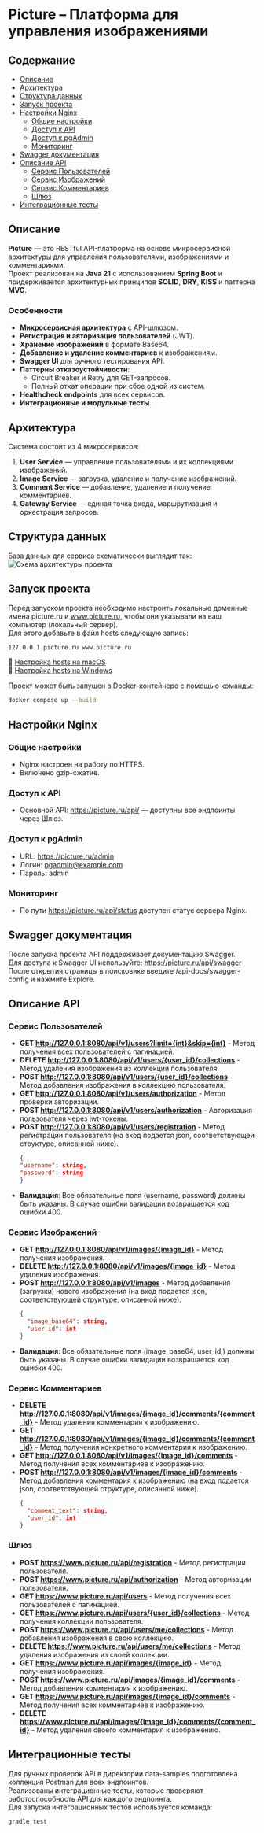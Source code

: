 # Picture – Платформа для управления изображениями

## Содержание

- [Описание](#описание)
- [Архитектура](#архитектура)
- [Структура данных](#структура-данных)
- [Запуск проекта](#запуск-проекта)
- [Настройки Nginx](#настройки-nginx)
    - [Общие настройки](#общие-настройки)
    - [Доступ к API](#доступ-к-api)
    - [Доступ к pgAdmin](#доступ-к-pgadmin)
    - [Мониторинг](#мониторинг)
- [Swagger документация](#swagger-документация)
- [Описание API](#описание-api)
    - [Сервис Пользователей](#сервис-пользователей)
    - [Сервис Изображений](#сервис-изображений)
    - [Сервис Комментариев](#сервис-комментариев)
    - [Шлюз](#шлюз)
- [Интеграционные тесты](#интеграционные-тесты)

## Описание

**Picture** — это RESTful API-платформа на основе микросервисной архитектуры для управления пользователями,
изображениями и комментариями.  
Проект реализован на **Java 21** с использованием **Spring Boot** и придерживается архитектурных принципов **SOLID**, **DRY**, **KISS** и паттерна **MVC**.

### Особенности

- **Микросервисная архитектура** с API-шлюзом.
- **Регистрация и авторизация пользователей** (JWT).
- **Хранение изображений** в формате Base64.
- **Добавление и удаление комментариев** к изображениям.
- **Swagger UI** для ручного тестирования API.
- **Паттерны отказоустойчивости**:
    - Circuit Breaker и Retry для GET-запросов.
    - Полный откат операции при сбое одной из систем.
- **Healthcheck endpoints** для всех сервисов.
- **Интеграционные и модульные тесты**.

## Архитектура

Система состоит из 4 микросервисов:

1. **User Service** — управление пользователями и их коллекциями изображений.
2. **Image Service** — загрузка, удаление и получение изображений.
3. **Comment Service** — добавление, удаление и получение комментариев.
4. **Gateway Service** — единая точка входа, маршрутизация и оркестрация запросов.

## Структура данных

База данных для сервиса схематически выглядит так:
![Схема архитектуры проекта](data-samples/db-schema.png "Схема архитектуры проекта")

## Запуск проекта

Перед запуском проекта необходимо настроить локальные доменные имена picture.ru и www.picture.ru, чтобы они указывали на
ваш
компьютер (локальный сервер).  
Для этого добавьте в файл hosts следующую запись:

```bash
127.0.0.1 picture.ru www.picture.ru
```

🔗 [Настройка hosts на macOS](https://help.reg.ru/support/dns-servery-i-nastroyka-zony/rabota-s-dns-serverami/fayl-hosts-na-macos#0)  
🔗 [Настройка hosts на Windows](https://help.reg.ru/support/dns-servery-i-nastroyka-zony/rabota-s-dns-serverami/fayl-hosts-dlya-windows-10#0)

Проект может быть запущен в Docker-контейнере с помощью команды:

```bash
docker compose up --build
```

## Настройки Nginx

### Общие настройки

- Nginx настроен на работу по HTTPS.
- Включено gzip-сжатие.

### Доступ к API

- Основной API: https://picture.ru/api/ — доступны все эндпоинты через Шлюз.

### Доступ к pgAdmin

- URL: https://picture.ru/admin
- Логин: pgadmin@example.com
- Пароль: admin

### Мониторинг

- По пути https://picture.ru/api/status доступен статус сервера Nginx.

## Swagger документация

После запуска проекта API поддерживает документацию Swagger.   
Для доступа к Swagger UI используйте: https://picture.ru/api/swagger  
После открытия страницы в поисковике введите /api-docs/swagger-config и нажмите Explore.

## Описание API

### Сервис Пользователей

- **GET http://127.0.0.1:8080/api/v1/users?limit={int}&skip={int}** - Метод получения всех пользователей с пагинацией.
- **DELETE http://127.0.0.1:8080/api/v1/users/{user_id}/collections** - Метод удаления изображения из коллекции пользователя.
- **POST http://127.0.0.1:8080/api/v1/users/{user_id}/collections** - Метод добавления изображения в коллекцию пользователя.
- **GET http://127.0.0.1:8080/api/v1/users/authorization** - Метод проверки авторизации.
- **POST http://127.0.0.1:8080/api/v1/users/authorization** - Авторизация пользователя через jwt-токены.
- **POST http://127.0.0.1:8080/api/v1/users/registration** - Метод регистрации пользователя (на вход подается json, соответствующей структуре, описанной
  ниже).
  ```json
  {
  "username": string,
  "password": string
  }

- **Валидация**: Все обязательные поля (username, password) должны быть указаны. В случае ошибки валидации возвращается код ошибки 400.

### Сервис Изображений

- **GET http://127.0.0.1:8080/api/v1/images/{image_id}** - Метод получения изображения.
- **DELETE http://127.0.0.1:8080/api/v1/images/{image_id}** - Метод удаления изображения.
- **POST http://127.0.0.1:8080/api/v1/images** - Метод добавления (загрузки) нового изображения (на вход подается json, соответствующей структуре,
  описанной ниже).
  ```json
  {
    "image_base64": string, 
    "user_id": int
  } 
- **Валидация**: Все обязательные поля (image_base64, user_id,) должны быть указаны. В случае ошибки валидации возвращается код ошибки 400.

### Сервис Комментариев

- **DELETE http://127.0.0.1:8080/api/v1/images/{image_id}/comments/{comment_id}** - Метод удаления комментария к изображению.
- **GET http://127.0.0.1:8080/api/v1/images/{image_id}/comments/{comment_id}** - Метод получения конкретного комментария к изображению.
- **GET http://127.0.0.1:8080/api/v1/images/{image_id}/comments** - Метод получения всех комментариев к изображению.
- **POST http://127.0.0.1:8080/api/v1/images/{image_id}/comments** - Метод добавления комментария к изображению (на вход подается json, соответствующей структуре,
  описанной ниже).
  ```json
  {
    "comment_text": string, 
    "user_id": int
  }  


### Шлюз

- **POST https://www.picture.ru/api/registration** - Метод регистрации пользователя.
- **POST https://www.picture.ru/api/authorization** - Метод авторизации пользователя.
- **GET https://www.picture.ru/api/users** - Метод получения всех пользователей с пагинацией.
- **GET https://www.picture.ru/api/users/{user_id}/collections** - Метод получения коллекции пользователя.
- **POST https://www.picture.ru/api/users/me/collections** - Метод добавления изображения в свою коллекцию.
- **DELETE https://www.picture.ru/api/users/me/collections** - Метод удаления изображения из своей коллекции.
- **GET https://www.picture.ru/api/images/{image_id}** - Метод получения изображения.
- **POST https://www.picture.ru/api/images/{image_id}/comments** - Метод добавления комментария к изображению.
- **GET https://www.picture.ru/api/images/{image_id}/comments** - Метод получения всех комментариев к изображению.
- **DELETE https://www.picture.ru/api/images/{image_id}/comments/{comment_id}** - Метод удаления своего комментария к изображению.


## Интеграционные тесты

Для ручных проверок API в директории data-samples подготовлена коллекция Postman для всех эндпоинтов.  
Реализованы интеграционные тесты, которые проверяют работоспособность API для каждого эндпоинта.  
Для запуска интеграционных тестов используется команда:

```bash
gradle test
```